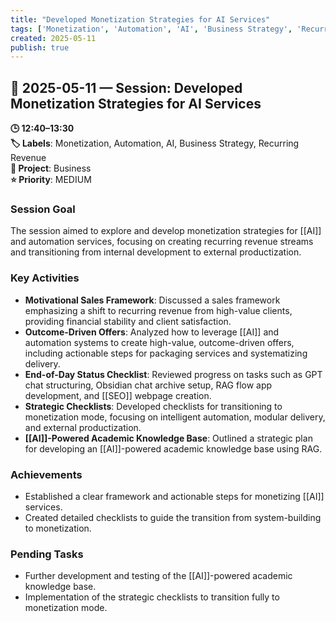 ```yaml
---
title: "Developed Monetization Strategies for AI Services"
tags: ['Monetization', 'Automation', 'AI', 'Business Strategy', 'Recurring Revenue']
created: 2025-05-11
publish: true
---
```


## 📅 2025-05-11 — Session: Developed Monetization Strategies for AI Services

**🕒 12:40–13:30**  
**🏷️ Labels**: Monetization, Automation, AI, Business Strategy, Recurring Revenue  
**📂 Project**: Business  
**⭐ Priority**: MEDIUM  


### Session Goal
The session aimed to explore and develop monetization strategies for [[AI]] and automation services, focusing on creating recurring revenue streams and transitioning from internal development to external productization.

### Key Activities
- **Motivational Sales Framework**: Discussed a sales framework emphasizing a shift to recurring revenue from high-value clients, providing financial stability and client satisfaction.
- **Outcome-Driven Offers**: Analyzed how to leverage [[AI]] and automation systems to create high-value, outcome-driven offers, including actionable steps for packaging services and systematizing delivery.
- **End-of-Day Status Checklist**: Reviewed progress on tasks such as GPT chat structuring, Obsidian chat archive setup, RAG flow app development, and [[SEO]] webpage creation.
- **Strategic Checklists**: Developed checklists for transitioning to monetization mode, focusing on intelligent automation, modular delivery, and external productization.
- **[[AI]]-Powered Academic Knowledge Base**: Outlined a strategic plan for developing an [[AI]]-powered academic knowledge base using RAG.

### Achievements
- Established a clear framework and actionable steps for monetizing [[AI]] services.
- Created detailed checklists to guide the transition from system-building to monetization.

### Pending Tasks
- Further development and testing of the [[AI]]-powered academic knowledge base.
- Implementation of the strategic checklists to transition fully to monetization mode.
